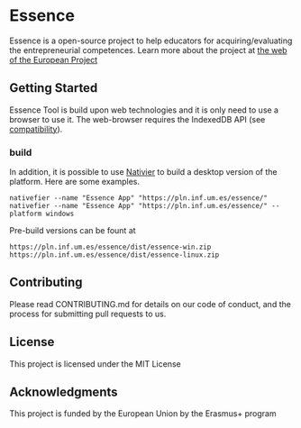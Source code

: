 # Essence
Essence is a open-source project to help educators for acquiring/evaluating the entrepreneurial competences. Learn more about the project at [the web of the European Project](https://essenceproject.eu/project-objectives/)

## Getting Started
Essence Tool is build upon web technologies and it is only need to use a browser to use it. The web-browser requires the IndexedDB API (see [compatibility](https://caniuse.com/#feat=indexeddb)).

### build
In addition, it is possible to use [Nativier](https://github.com/jiahaog/nativefier/blob/master/docs/api.md#platform) to build a desktop version of the platform. Here are some examples. 

```
nativefier --name "Essence App" "https://pln.inf.um.es/essence/"
nativefier --name "Essence App" "https://pln.inf.um.es/essence/" --platform windows
```

Pre-build versions can be fount at
```
https://pln.inf.um.es/essence/dist/essence-win.zip
https://pln.inf.um.es/essence/dist/essence-linux.zip
```

## Contributing
Please read CONTRIBUTING.md for details on our code of conduct, and the process for submitting pull requests to us.

## License
This project is licensed under the MIT License

## Acknowledgments
This project is funded by the European Union by the Erasmus+ program
